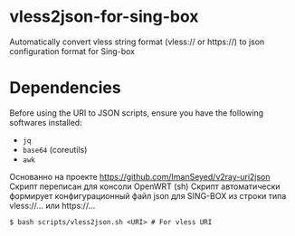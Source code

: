 # vless2json-for-sing-box
Automatically convert vless string format (vless:// or https://) to json configuration format for Sing-box

# Dependencies
Before using the URI to JSON scripts, ensure you have the following softwares installed:
- `jq`
- `base64` (coreutils)
- `awk`

Основанно на проекте https://github.com/ImanSeyed/v2ray-uri2json
Скрипт переписан для консоли OpenWRT (sh)
Скрипт автоматически формирует конфигурационный файл json для SING-BOX из строки типа vless://... или https://...
```shell
$ bash scripts/vless2json.sh <URI> # For vless URI
```
